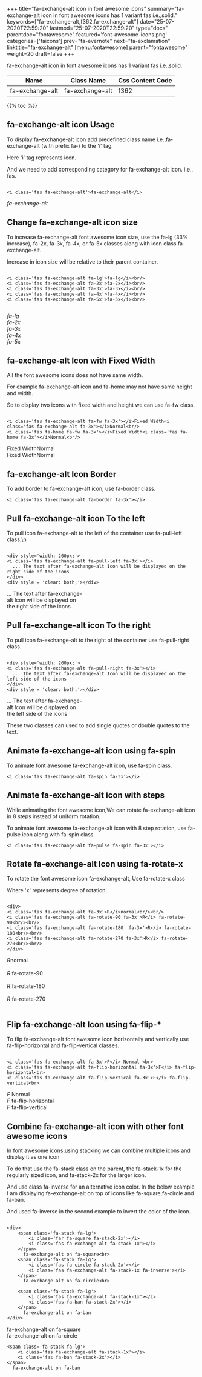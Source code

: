 +++
title="fa-exchange-alt icon in font awesome icons"
summary="fa-exchange-alt icon in font awesome icons has 1 variant fas i.e.,solid."
keywords=["fa-exchange-alt,f362,fa-exchange-alt"]
date="25-07-2020T22:59:20"
lastmod="25-07-2020T22:59:20"
type="docs"
parentdoc="fontawesome"
featured='font-awesome-icons.png'
categories=['faicons']
prev="fa-evernote"
next="fa-exclamation"
linktitle="fa-exchange-alt"
[menu.fontawesome]
parent="fontawesome"
weight=20
draft=false
+++


fa-exchange-alt icon in font awesome icons has 1 variant fas i.e.,solid.

<div class='table-responsive'><table class='table'><thead><tr><th>Name</th><th>Class Name</th><th>Css Content Code</th></tr></thead><tbody><tr><td>fa-exchange-alt</td><td>fa-exchange-alt</td><td>f362</td></tr></tbody></table></div>


{{% toc %}}


## fa-exchange-alt icon Usage

To display fa-exchange-alt icon add predefined class name i.e.,fa-exchange-alt (with prefix fa-) to the 'i' tag.

Here 'i' tag represents icon.

And we need to add corresponding category for fa-exchange-alt icon. i.e., fas.


```

<i class='fas fa-exchange-alt'>fa-exchange-alt</i>
```

<i class='fas fa-exchange-alt'>fa-exchange-alt</i>




## Change fa-exchange-alt icon size
To increase fa-exchange-alt font awesome icon size, use the fa-lg (33% increase), fa-2x, fa-3x, fa-4x, or fa-5x classes along with icon class fa-exchange-alt.

Increase in icon size will be relative to their parent container. 

```

<i class='fas fa-exchange-alt fa-lg'>fa-lg</i><br/>
<i class='fas fa-exchange-alt fa-2x'>fa-2x</i><br/>
<i class='fas fa-exchange-alt fa-3x'>fa-3x</i><br/>
<i class='fas fa-exchange-alt fa-4x'>fa-4x</i><br/>
<i class='fas fa-exchange-alt fa-5x'>fa-5x</i><br/>
            
```

<i class='fas fa-exchange-alt fa-lg'>fa-lg</i><br/>
<i class='fas fa-exchange-alt fa-2x'>fa-2x</i><br/>
<i class='fas fa-exchange-alt fa-3x'>fa-3x</i><br/>
<i class='fas fa-exchange-alt fa-4x'>fa-4x</i><br/>
<i class='fas fa-exchange-alt fa-5x'>fa-5x</i><br/>
            



## fa-exchange-alt Icon with Fixed Width 

All the font awesome icons does not have same width.

For example fa-exchange-alt icon and fa-home may not have same height and width.

So to display two icons with fixed width and height we can use fa-fw class.


```

<i class='fas fa-exchange-alt fa-fw fa-3x'></i>Fixed Width<i class='fas fa-exchange-alt fa-3x'></i>Normal<br/>
<i class='fas fa-home fa-fw fa-3x'></i>Fixed Width<i class='fas fa-home fa-3x'></i>Normal<br/>
```

<i class='fas fa-exchange-alt fa-fw fa-3x'></i>Fixed Width<i class='fas fa-exchange-alt fa-3x'></i>Normal<br/>
<i class='fas fa-home fa-fw fa-3x'></i>Fixed Width<i class='fas fa-home fa-3x'></i>Normal<br/>



## fa-exchange-alt Icon Border 

To add border to fa-exchange-alt icon, use fa-border class.


```
<i class='fas fa-exchange-alt fa-border fa-3x'></i>

```
<i class='fas fa-exchange-alt fa-border fa-3x'></i>





## Pull fa-exchange-alt icon To the left

To pull icon fa-exchange-alt to the left of the container use fa-pull-left class.\n

```

<div style='width: 200px;'>
<i class='fas fa-exchange-alt fa-pull-left fa-3x'></i>
  ... The text after fa-exchange-alt Icon will be displayed on the right side of the icons
</div>
<div style = 'clear: both;'></div>
```

<div style='width: 200px;'>
<i class='fas fa-exchange-alt fa-pull-left fa-3x'></i>
  ... The text after fa-exchange-alt Icon will be displayed on the right side of the icons
</div>
<div style = 'clear: both;'></div>




## Pull fa-exchange-alt icon To the right
To pull icon fa-exchange-alt to the right of the container use fa-pull-right class.

```

<div style='width: 200px;'>
<i class='fas fa-exchange-alt fa-pull-right fa-3x'></i>
  ... The text after fa-exchange-alt Icon will be displayed on the left side of the icons
</div>
<div style = 'clear: both;'></div>
```

<div style='width: 200px;'>
<i class='fas fa-exchange-alt fa-pull-right fa-3x'></i>
  ... The text after fa-exchange-alt Icon will be displayed on the left side of the icons
</div>
<div style = 'clear: both;'></div>

These two classes can used to add single quotes or double quotes to the text.


## Animate fa-exchange-alt icon using fa-spin
To animate font awesome fa-exchange-alt icon, use fa-spin class.

```
<i class='fas fa-exchange-alt fa-spin fa-3x'></i>
```
<i class='fas fa-exchange-alt fa-spin fa-3x'></i>




## Animate fa-exchange-alt icon with steps
While animating the font awesome icon,We can rotate fa-exchange-alt icon in 8 steps instead of uniform rotation.

To animate font awesome fa-exchange-alt icon with 8 step rotation, use fa-pulse icon along with fa-spin class.


```
<i class='fas fa-exchange-alt fa-pulse fa-spin fa-3x'></i>

```
<i class='fas fa-exchange-alt fa-pulse fa-spin fa-3x'></i>





## Rotate fa-exchange-alt Icon using fa-rotate-x
To rotate the font awesome icon fa-exchange-alt, Use fa-rotate-x class

Where 'x' represents degree of rotation.


```

<div>
<i class='fas fa-exchange-alt fa-3x'>R</i>normal<br/><br/>
<i class='fas fa-exchange-alt fa-rotate-90 fa-3x'>R</i> fa-rotate-90<br/><br/> 
<i class='fas fa-exchange-alt fa-rotate-180  fa-3x'>R</i> fa-rotate-180<br/><br/> 
<i class='fas fa-exchange-alt fa-rotate-270 fa-3x'>R</i> fa-rotate-270<br/><br/>
</div>
```

<div>
<i class='fas fa-exchange-alt fa-3x'>R</i>normal<br/><br/>
<i class='fas fa-exchange-alt fa-rotate-90 fa-3x'>R</i> fa-rotate-90<br/><br/> 
<i class='fas fa-exchange-alt fa-rotate-180  fa-3x'>R</i> fa-rotate-180<br/><br/> 
<i class='fas fa-exchange-alt fa-rotate-270 fa-3x'>R</i> fa-rotate-270<br/><br/>
</div>




## Flip fa-exchange-alt Icon using fa-flip-*
To flip fa-exchange-alt font awesome icon horizontally and vertically use fa-flip-horizontal and fa-flip-vertical classes. 

```

<i class='fas fa-exchange-alt fa-3x'>F</i> Normal <br>
<i class='fas fa-exchange-alt fa-flip-horizontal fa-3x'>F</i> fa-flip-horizontal<br>
<i class='fas fa-exchange-alt fa-flip-vertical fa-3x'>F</i> fa-flip-vertical<br>
```

<i class='fas fa-exchange-alt fa-3x'>F</i> Normal <br>
<i class='fas fa-exchange-alt fa-flip-horizontal fa-3x'>F</i> fa-flip-horizontal<br>
<i class='fas fa-exchange-alt fa-flip-vertical fa-3x'>F</i> fa-flip-vertical<br>




## Combine fa-exchange-alt icon with other font awesome icons
In font awesome icons,using stacking we can combine multiple icons and display it as one icon 

To do that use the fa-stack class on the parent, the fa-stack-1x for the regularly sized icon, and fa-stack-2x for the larger icon.

And use class fa-inverse for an alternative icon color. 
In the below example, I am displaying fa-exchange-alt on top of icons like fa-square,fa-circle and fa-ban.

And used fa-inverse in the second example to invert the color of the icon.

```

<div>
    <span class='fa-stack fa-lg'>
        <i class='far fa-square fa-stack-2x'></i>
        <i class='fas fa-exchange-alt fa-stack-1x'></i>
    </span>
      fa-exchange-alt on fa-square<br>
    <span class='fa-stack fa-lg'>
        <i class='fas fa-circle fa-stack-2x'></i>
        <i class='fas fa-exchange-alt fa-stack-1x fa-inverse'></i>
    </span>
      fa-exchange-alt on fa-circle<br>

    <span class='fa-stack fa-lg'>
        <i class='fas fa-exchange-alt fa-stack-1x'></i>
        <i class='fas fa-ban fa-stack-2x'></i>
    </span>
      fa-exchange-alt on fa-ban
</div>
```

<div>
    <span class='fa-stack fa-lg'>
        <i class='far fa-square fa-stack-2x'></i>
        <i class='fas fa-exchange-alt fa-stack-1x'></i>
    </span>
      fa-exchange-alt on fa-square<br>
    <span class='fa-stack fa-lg'>
        <i class='fas fa-circle fa-stack-2x'></i>
        <i class='fas fa-exchange-alt fa-stack-1x fa-inverse'></i>
    </span>
      fa-exchange-alt on fa-circle<br>

    <span class='fa-stack fa-lg'>
        <i class='fas fa-exchange-alt fa-stack-1x'></i>
        <i class='fas fa-ban fa-stack-2x'></i>
    </span>
      fa-exchange-alt on fa-ban
</div>






